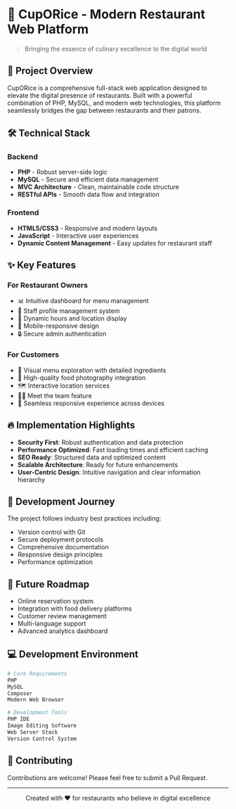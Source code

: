 # 🍚 CupORice - Modern Restaurant Web Platform

> Bringing the essence of culinary excellence to the digital world

## 🌟 Project Overview

CupORice is a comprehensive full-stack web application designed to elevate the digital presence of restaurants. Built with a powerful combination of PHP, MySQL, and modern web technologies, this platform seamlessly bridges the gap between restaurants and their patrons.

## 🛠️ Technical Stack

### Backend
- **PHP** - Robust server-side logic
- **MySQL** - Secure and efficient data management
- **MVC Architecture** - Clean, maintainable code structure
- **RESTful APIs** - Smooth data flow and integration

### Frontend
- **HTML5/CSS3** - Responsive and modern layouts
- **JavaScript** - Interactive user experiences
- **Dynamic Content Management** - Easy updates for restaurant staff

## ✨ Key Features

### For Restaurant Owners
- 📊 Intuitive dashboard for menu management
- 👥 Staff profile management system
- 📍 Dynamic hours and location display
- 📱 Mobile-responsive design
- 🔒 Secure admin authentication

### For Customers
- 🍜 Visual menu exploration with detailed ingredients
- 📸 High-quality food photography integration
- 🗺️ Interactive location services
- 👨‍🍳 Meet the team feature
- 💫 Seamless responsive experience across devices

## 🔥 Implementation Highlights

- **Security First**: Robust authentication and data protection
- **Performance Optimized**: Fast loading times and efficient caching
- **SEO Ready**: Structured data and optimized content
- **Scalable Architecture**: Ready for future enhancements
- **User-Centric Design**: Intuitive navigation and clear information hierarchy

## 🚀 Development Journey

The project follows industry best practices including:
- Version control with Git
- Secure deployment protocols
- Comprehensive documentation
- Responsive design principles
- Performance optimization

## 🎯 Future Roadmap

- Online reservation system
- Integration with food delivery platforms
- Customer review management
- Multi-language support
- Advanced analytics dashboard

## 💻 Development Environment

```bash
# Core Requirements
PHP
MySQL
Composer
Modern Web Browser

# Development Tools
PHP IDE
Image Editing Software
Web Server Stack
Version Control System
```

## 🤝 Contributing

Contributions are welcome! Please feel free to submit a Pull Request.

---

<div align="center">
Created with ❤️ for restaurants who believe in digital excellence
</div>
